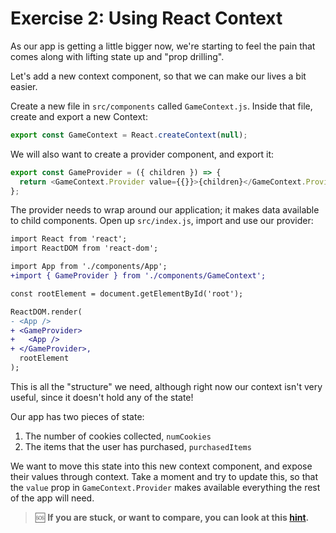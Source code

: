 # Exercise 2: Using React Context

As our app is getting a little bigger now, we're starting to feel the pain that comes along with lifting state up and "prop drilling".

Let's add a new context component, so that we can make our lives a bit easier.

Create a new file in `src/components` called `GameContext.js`. Inside that file, create and export a new Context:

```js
export const GameContext = React.createContext(null);
```

We will also want to create a provider component, and export it:

```js
export const GameProvider = ({ children }) => {
  return <GameContext.Provider value={{}}>{children}</GameContext.Provider>;
};
```

The provider needs to wrap around our application; it makes data available to child components. Open up `src/index.js`, import and use our provider:

```diff
import React from 'react';
import ReactDOM from 'react-dom';

import App from './components/App';
+import { GameProvider } from './components/GameContext';

const rootElement = document.getElementById('root');

ReactDOM.render(
- <App />
+ <GameProvider>
+   <App />
+ </GameProvider>,
  rootElement
);

```

This is all the "structure" we need, although right now our context isn't very useful, since it doesn't hold any of the state!

Our app has two pieces of state:

1. The number of cookies collected, `numCookies`
2. The items that the user has purchased, `purchasedItems`

We want to move this state into this new context component, and expose their values through context. Take a moment and try to update this, so that the `value` prop in `GameContext.Provider` makes available everything the rest of the app will need.

> 🆘 **If you are stuck, or want to compare, you can look at this [hint](./_hints/hint-1.md).**
